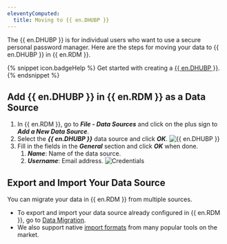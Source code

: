 ```yaml
---
eleventyComputed:
  title: Moving to {{ en.DHUBP }}
---
```

The {{ en.DHUBP }} is for individual users who want to use a secure personal password manager. Here are the steps for moving your data to {{ en.DHUBP }} in {{ en.RDM }}.

{% snippet icon.badgeHelp %}
Get started with creating a [{{ en.DHUBP }}](/hub/getting-started/create-hub/hub-personal/).
{% endsnippet %}

## Add {{ en.DHUBP }} in {{ en.RDM }} as a Data Source
1. In {{ en.RDM }}, go to ***File - Data Sources*** and click on the plus sign to ***Add a New Data Source***.
1. Select the ***{{ en.DHUBP }}*** data source and click ***OK***.
![{{ en.DHUBP }}](https://cdnweb.devolutions.net/docs/en/kb/KB4823.png)
1. Fill in the fields in the ***General*** section and click ***OK*** when done.
    1. ***Name***: Name of the data source.
    1. ***Username***: Email address.
![Credentials](https://cdnweb.devolutions.net/docs/en/kb/KB4824.png)

## Export and Import Your Data Source
You can migrate your data in {{ en.RDM }} from multiple sources.

* To export and import your data source already configured in {{ en.RDM }}, go to [Data Migration](/kb/remote-desktop-manager/how-to-articles/data-migration/).
* We also support native [import formats](/rdm/windows/commands/file/import/) from many popular tools on the market.
